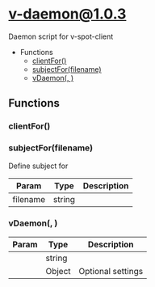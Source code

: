 # v-daemon@1.0.3

Daemon script for v-spot-client

+ Functions
  + [clientFor()](#v-daemon-function-client-for)
  + [subjectFor(filename)](#v-daemon-function-subject-for)
  + [vDaemon(, )](#v-daemon-function-v-daemon)

## Functions

<a class='md-heading-link' name="v-daemon-function-client-for" ></a>

### clientFor()


<a class='md-heading-link' name="v-daemon-function-subject-for" ></a>

### subjectFor(filename)

Define subject for

| Param | Type | Description |
| ----- | --- | -------- |
| filename | string |  |

<a class='md-heading-link' name="v-daemon-function-v-daemon" ></a>

### vDaemon(, )



| Param | Type | Description |
| ----- | --- | -------- |
|  | string |  |
|  | Object | Optional settings |





